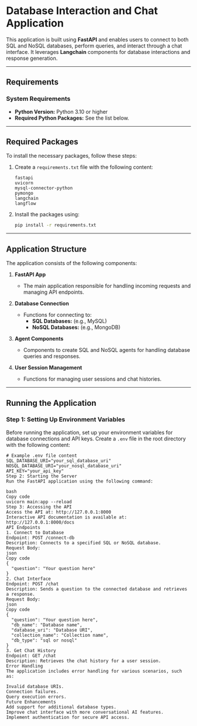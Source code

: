 # Database Interaction and Chat Application

This application is built using **FastAPI** and enables users to connect to both SQL and NoSQL databases, perform queries, and interact through a chat interface. It leverages **Langchain** components for database interactions and response generation.

---

## **Requirements**

### **System Requirements**
- **Python Version:** Python 3.10 or higher
- **Required Python Packages:** See the list below.

---

## **Required Packages**

To install the necessary packages, follow these steps:

1. Create a `requirements.txt` file with the following content:
    ```text
    fastapi
    uvicorn
    mysql-connector-python
    pymongo
    langchain
    langflow
    ```

2. Install the packages using:
    ```bash
    pip install -r requirements.txt
    ```

---

## **Application Structure**

The application consists of the following components:

1. **FastAPI App**
   - The main application responsible for handling incoming requests and managing API endpoints.

2. **Database Connection**
   - Functions for connecting to:
     - **SQL Databases:** (e.g., MySQL)
     - **NoSQL Databases:** (e.g., MongoDB)

3. **Agent Components**
   - Components to create SQL and NoSQL agents for handling database queries and responses.

4. **User Session Management**
   - Functions for managing user sessions and chat histories.

---

## **Running the Application**

### **Step 1: Setting Up Environment Variables**

Before running the application, set up your environment variables for database connections and API keys. Create a `.env` file in the root directory with the following content:

```text
# Example .env file content
SQL_DATABASE_URI="your_sql_database_uri"
NOSQL_DATABASE_URI="your_nosql_database_uri"
API_KEY="your_api_key"
Step 2: Starting the Server
Run the FastAPI application using the following command:

bash
Copy code
uvicorn main:app --reload
Step 3: Accessing the API
Access the API at: http://127.0.0.1:8000
Interactive API documentation is available at: http://127.0.0.1:8000/docs
API Endpoints
1. Connect to Database
Endpoint: POST /connect-db
Description: Connects to a specified SQL or NoSQL database.
Request Body:
json
Copy code
{
  "question": "Your question here"
}
2. Chat Interface
Endpoint: POST /chat
Description: Sends a question to the connected database and retrieves a response.
Request Body:
json
Copy code
{
  "question": "Your question here",
  "db_name": "Database name",
  "database_uri": "Database URI",
  "collection_name": "Collection name",
  "db_type": "sql or nosql"
}
3. Get Chat History
Endpoint: GET /chat
Description: Retrieves the chat history for a user session.
Error Handling
The application includes error handling for various scenarios, such as:

Invalid database URIs.
Connection failures.
Query execution errors.
Future Enhancements
Add support for additional database types.
Improve chat interface with more conversational AI features.
Implement authentication for secure API access.

